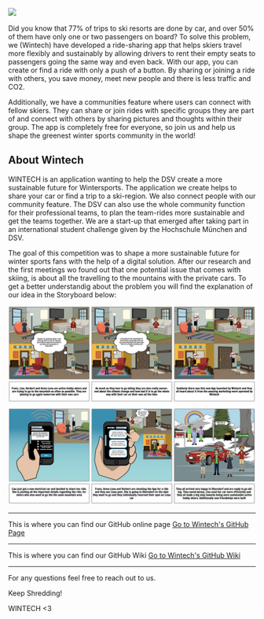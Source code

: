 ![](Uploads/Team_Pitch.png)


Did you know that 77% of trips to ski resorts are done by car, and over 50% of them have only one or two passengers on board? To solve this problem, we (Wintech) have developed a ride-sharing app that helps skiers travel more flexibly and sustainably by allowing drivers to rent their empty seats to passengers going the same way and even back. With our app, you can create or find a ride with only a push of a button. By sharing or joining a ride with others, you save money, meet new people and there is less traffic and CO2. 

Additionally, we have a communities feature where users can connect with fellow skiers. They can share or join rides with specific groups they are part of and connect with others by sharing pictures and thoughts within their group. The app is completely free for everyone, so join us and help us shape the greenest winter sports community in the world! 




## About Wintech

WINTECH is an application wanting to help the DSV create a more sustainable future for Wintersports. The application we create helps to share your car or find a trip to a ski-region. We also connect people with our community feature. The DSV can also use the whole community function for their professional teams, to plan the team-rides more sustainable and get the teams together. We are a start-up that emerged after taking part in an international student challenge given by the Hochschule München and DSV. 

The goal of this competition was to shape a more sustainable future for winter sports fans with the help of a digital solution. After our research and the first meetings wo found out that one potential issue that comes with skiing, is about all the travelling to the mountains with the private cars. To get a better understandig about the problem you will find the explanation of our idea in the Storyboard below:

![](Uploads/Storyboard%20after%20feedback.png)

***

This is where you can find our GitHub online page [Go to Wintech's GitHub Page](https://gxc-int-innovation-challenge21.github.io/gxc-team-12/)
***
This is where you can find our GitHub Wiki [Go to Wintech's GitHub Wiki](https://github.com/gxc-int-innovation-challenge21/gxc-team-12/wiki)

***

For any questions feel free to reach out to us.

Keep Shredding!

WINTECH <3
